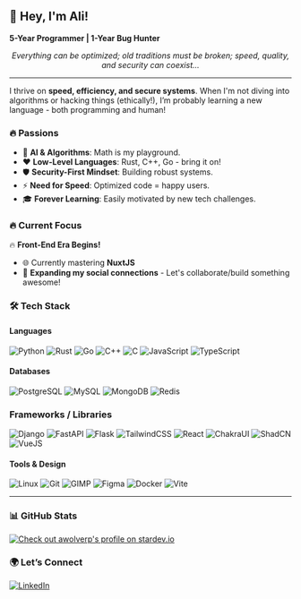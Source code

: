 ## 👋 Hey, I'm Ali! 
**5-Year Programmer | 1-Year Bug Hunter**

<p align=center>
<em>Everything can be optimized; old traditions must be broken; speed, quality, and security can coexist...</em>
</p>

----

I thrive on **speed, efficiency, and secure systems**. When I'm not diving into algorithms or hacking things (ethically!), I’m probably learning a new language - both programming and human!

### 🔥 Passions  
- 🤖 **AI & Algorithms**: Math is my playground.  
- ❤️ **Low-Level Languages**: Rust, C++, Go - bring it on!  
- 🛡️ **Security-First Mindset**: Building robust systems.  
- ⚡ **Need for Speed**: Optimized code = happy users.  
- 🎓 **Forever Learning**: Easily motivated by new tech challenges.  

### 🔥 **Current Focus**  
🔥 **Front-End Era Begins!**  
- 🌐 Currently mastering **NuxtJS** 
- 🤝 **Expanding my social connections** - Let's collaborate/build something awesome!  

### 🛠 Tech Stack  

#### Languages  
![Python](https://img.shields.io/badge/Python-3776AB?style=for-the-badge&logo=python&logoColor=white&labelColor=3776AB&color=3776AB)
![Rust](https://img.shields.io/badge/Rust-000000?style=for-the-badge&logo=rust&logoColor=white&labelColor=000000&color=000000)
![Go](https://img.shields.io/badge/Go-00ADD8?style=for-the-badge&logo=go&logoColor=white&labelColor=00ADD8&color=00ADD8)
![C++](https://img.shields.io/badge/C%2B%2B-00599C?style=for-the-badge&logo=c%2B%2B&logoColor=white&labelColor=00599C&color=00599C)
![C](https://img.shields.io/badge/C-00599C?style=for-the-badge&logo=c&logoColor=white&labelColor=00599C&color=00599C)
![JavaScript](https://img.shields.io/badge/JavaScript-F7DF1E?style=for-the-badge&logo=javascript&logoColor=black&labelColor=F7DF1E&color=F7DF1E)
![TypeScript](https://img.shields.io/badge/TypeScript-3178C6?style=for-the-badge&logo=typescript&logoColor=white&labelColor=3178C6&color=3178C6)

#### Databases  
![PostgreSQL](https://img.shields.io/badge/PostgreSQL-4169E1?style=for-the-badge&logo=postgresql&logoColor=white&labelColor=4169E1&color=4169E1)
![MySQL](https://img.shields.io/badge/MySQL-005C84?style=for-the-badge&logo=mysql&logoColor=white&labelColor=005C84&color=005C84)
![MongoDB](https://img.shields.io/badge/MongoDB-47A248?style=for-the-badge&logo=mongodb&logoColor=white&labelColor=47A248&color=47A248)
![Redis](https://img.shields.io/badge/Redis-DC382D?style=for-the-badge&logo=redis&logoColor=white&labelColor=DC382D&color=DC382D)

### Frameworks / Libraries
![Django](https://img.shields.io/badge/Django-092E20?style=for-the-badge&logo=django&logoColor=white&labelColor=092E20&color=092E20)
![FastAPI](https://img.shields.io/badge/FastAPI-009688?style=for-the-badge&logo=fastapi&logoColor=white&labelColor=009688&color=009688)
![Flask](https://img.shields.io/badge/Flask-000000?style=for-the-badge&logo=flask&logoColor=white&labelColor=000000&color=000000)
![TailwindCSS](https://img.shields.io/badge/Tailwind_CSS-38B2AC?style=for-the-badge&logo=tailwind-css&logoColor=white&labelColor=38B2AC&color=38B2AC)
![React](https://img.shields.io/badge/React-20232A?style=for-the-badge&logo=react&logoColor=61DAFB)
![ChakraUI](https://img.shields.io/badge/Chakra_UI-1BB2A9?style=for-the-badge&logo=chakra-ui&logoColor=FFFFFF)
![ShadCN](https://img.shields.io/badge/Shadcn%2fui-000000?style=for-the-badge&logo=shadcn%2fui&logoColor=FFFFFF)
![VueJS](https://img.shields.io/badge/Vue.js-35495E?style=for-the-badge&logo=vue.js&logoColor=4FC08D)

#### Tools & Design
![Linux](https://img.shields.io/badge/Linux-FCC624?style=for-the-badge&logo=linux&logoColor=black&labelColor=FCC624&color=FCC624)
![Git](https://img.shields.io/badge/Git-E44C30?style=for-the-badge&logo=git&logoColor=white&labelColor=E44C30&color=E44C30)
![GIMP](https://img.shields.io/badge/GIMP-5C5543?style=for-the-badge&logo=gimp&logoColor=white&labelColor=5C5543&color=5C5543)
![Figma](https://img.shields.io/badge/Figma-F24E1E?style=for-the-badge&logo=figma&logoColor=white&labelColor=F24E1E&color=F24E1E)
![Docker](https://img.shields.io/badge/Docker-2496ED?style=for-the-badge&logo=docker&logoColor=white&labelColor=2496ED&color=2496ED)
![Vite](https://img.shields.io/badge/Vite-646CFF?style=for-the-badge&logo=vite&logoColor=FFFFFF)

---

### 📊 GitHub Stats  

<p>
  <a href="https://stardev.io/developers/awolverp"><img alt="Check out awolverp's profile on stardev.io" src="https://stardev.io/developers/awolverp/badge/languages/country.svg"/></a>
</p>

### 🌍 Let’s Connect

[![LinkedIn](https://img.shields.io/badge/LinkedIn-0077B5?style=for-the-badge&logo=linkedin&logoColor=white&labelColor=0077B5&color=0077B5)](https://www.linkedin.com/in/ali-pooralijan-awolverp)
